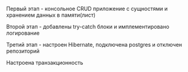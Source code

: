Первый этап - консольное CRUD приложение с сущностями и хранением данных в памяти(лист)

Второй этап - добавлены try-catch блоки и имплементировано логирование

Третий этап - настроен Hibernate, подключена postgres и отключен репозиторий

Настроена транзакционность

